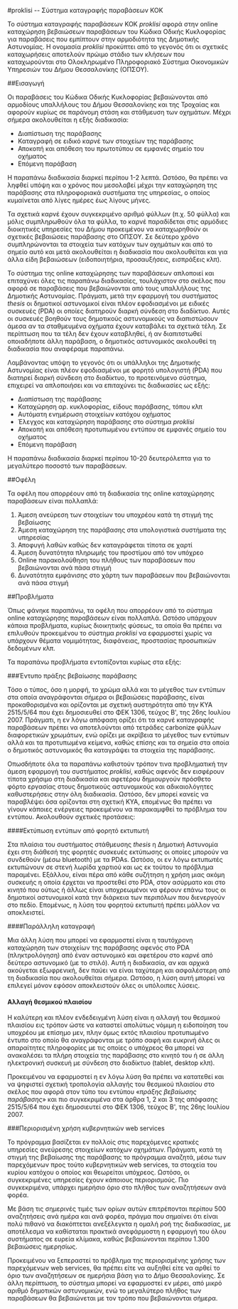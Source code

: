 #proklisi -- Σύστημα καταγραφής παραβάσεων ΚΟΚ

Το σύστημα καταγραφής παραβάσεων ΚΟΚ *proklisi* αφορά στην online καταχώρηση βεβαιώσεων παραβάσεων του Κώδικα Οδικής Κυκλοφορίας για παραβάσεις που εμπίπτουν στην αρμοδιότητα της Δημοτικής Αστυνομίας. Η ονομασία *proklisi* προκύπτει από το γεγονός ότι οι σχετικές καταχωρήσεις αποτελούν πρώιμο στάδιο των κλήσεων που καταχωρούνται στο Ολοκληρωμένο Πληροφοριακό Σύστημα Οικονομικών Υπηρεσιών του Δήμου Θεσσαλονίκης (ΟΠΣΟΥ).

##Εισαγωγή

Οι παραβάσεις του Κώδικα Οδικής Κυκλοφορίας βεβαιώνονται από αρμοδίους υπαλλήλους του Δήμου Θεσσαλονίκης και της Τροχαίας και αφορούν κυρίως σε παράνομη στάση και στάθμευση των οχημάτων. Μέχρι σήμερα ακολουθείται η εξής διαδικασία:

- Διαπίστωση της παράβασης
- Καταγραφή σε ειδικό καρνέ των στοιχείων της παράβασης
- Αποκοπή και απόθεση του πρωτοτύπου σε εμφανές σημείο του οχήματος
- Επόμενη παράβαση

Η παραπάνω διαδικασία διαρκεί περίπου 1-2 λεπτά. Ωστόσο, θα πρέπει να ληφθεί υπόψη και ο χρόνος που μεσολαβεί μέχρι την καταχώρηση της παράβασης στα πληροφοριακά συστήματα της υπηρεσίας, ο οποίος κυμαίνεται από λίγες ημέρες έως λίγους μήνες.

Τα σχετικά καρνέ έχουν συγκεκριμένο αριθμό φύλλων (π.χ. 50 φύλλα) και μόλις συμπληρωθούν όλα τα φύλλα, το καρνέ παραδίδεται στις αρμόδιες διοικητικές υπηρεσίες του Δήμου προκειμένου να καταχωρηθούν οι σχετικές βεβαιώσεις παράβασης στο ΟΠΣΟΥ. Σε δεύτερο χρόνο συμπληρώνονται τα στοιχεία των κατόχων των οχημάτων και από το σημείο αυτό και μετά ακολουθείται η διαδικασία που ακολουθείται και για άλλα είδη βεβαιώσεων (ειδοποιητήρια, προσαυξήσεις, εισπράξεις κλπ).

Το σύστημα της online καταχώρησης των παραβάσεων απλοποιεί και επιταχύνει όλες τις παραπάνω διαδικασίες, τουλάχιστον στο σκέλος που αφορά σε παραβάσεις που βεβαιώνονται από τους υπαλλήλους της Δημοτικής Αστυνομίας. Πράγματι, μετά την εφαρμογή του συστήματος *thesis* οι δημοτικοί αστυνομικοί είναι πλέον εφοδιασμένοι με ειδικές συσκευές (PDA) οι οποίες διατηρούν διαρκή σύνδεση στο διαδίκτυο. Αυτές οι συσκευές βοηθούν τους δημοτικούς αστυνομικούς να διαπιστώσουν άμεσα αν τα σταθμευμένα οχήματα έχουν καταβάλει τα σχετικά τέλη. Σε περίπτωση που τα τέλη δεν έχουν καταβληθεί, ή αν διαπιτστωθεί οποιαδήποτε άλλη παράβαση, ο δημοτικός αστυνομικός ακολουθεί τη διαδικασία που αναφέραμε παραπάνω.

Λαμβάνοντας υπόψη το γεγονός ότι οι υπάλληλοι της Δημοτικής Αστυνομίας είναι πλέον εφοδιασμένοι με φορητό υπολογιστή (PDA) που διατηρεί διαρκή σύνδεση στο διαδίκτυο, το προτεινόμενο σύστημα, επιχειρεί να απλοποιήσει και να επιταχύνει τις διαδικασίες ως εξής:

- Διαπίστωση της παράβασης
- Καταχώρηση αρ. κυκλοφορίας, είδους παράβασης, τόπου κλπ
- Αυτόματη ενημέρωση στοιχείων κατόχου οχήματος
- Έλεγχος και καταχώρηση παράβασης στο σύστημα *proklisi*
- Αποκοπή και απόθεση προτυπωμένου εντύπου σε εμφανές σημείο του οχήματος
- Επόμενη παράβαση

Η παραπάνω διαδικασία διαρκεί περίπου 10-20 δευτερόλεπτα για το μεγαλύτερο ποσοστό των παραβάσεων.

##Οφέλη

Τα οφέλη που απορρέουν από τη διαδικασία της online καταχώρησης παραβάσεων είναι πολλαπλά:

1. Άμεση ανεύρεση των στοιχείων του υποχρέου κατά τη στιγμή της βεβαίωσης
1. Άμεση καταχώρηση της παράβασης στα υπολογιστικά συστήματα της υπηρεσίας
1. Αποφυγή λαθών καθώς δεν καταγράφεται τίποτα σε χαρτί
1. Άμεση δυνατότητα πληρωμής του προστίμου από τον υπόχρεο
1. Online παρακολούθηση του πλήθους των παραβάσεων που βεβαιώνονται ανά πάσα στιγμή
1. Δυνατότητα εμφάνισης στο χάρτη των παραβάσεων που βεβαιώνονται ανά πάσα στιγμή

##Προβλήματα

Όπως φάνηκε παραπάνω, τα οφέλη που απορρέουν από το σύστημα online καταχώρησης παραβάσεων είναι πολλαπλά. Ωστόσο υπάρχουν κάποια προβλήματα, κυρίως διοικητικής φύσεως, τα οποία θα πρέπει να επιλυθούν προκειμένου το σύστημα *proklisi* να εφαρμοστεί χωρίς να υπάρχουν θέματα νομιμότητας, διαφάνειας, προστασίας προσωπικών δεδομένων κλπ.

Τα παραπάνω προβλήματα εντοπίζονται κυρίως στα εξής:

###Έντυπο πράξης βεβαίωσης παράβασης

Τόσο ο τύπος, όσο η μορφή, το χρώμα αλλά και το μέγεθος των εντύπων στα οποία αναγράφονται σήμερα οι βεβαιώσεις παράβασης, είναι προκαθορισμένα και ορίζονται με σχετική αυστηρότητα από την ΚΥΑ 2515/5/64 που έχει δημοσιευθεί στο ΦΕΚ 1306, τεύχος Β', της 26ης Ιουλίου 2007. Πράγματι, η εν λόγω απόφαση ορίζει ότι τα καρνέ καταγραφής παραβάσεων πρέπει να αποτελούνται από τετράδες carbonize φύλλων διαφορετικών χρωμάτων, ενώ ορίζει με ακρίβεια το μέγεθος των εντύπων αλλά και τα προτυπωμένα κείμενα, καθώς επίσης και τα σημεία στα οποία ο δημοτικός αστυνομικός θα καταγράψει τα στοιχεία της παράβασης.

Οπωσδήποτε όλα τα παραπάνω καθιστούν τρόπον τινα προβληματική την άμεση εφαρμογή του συστήματος *proklisi*, καθώς αφενός δεν εισφέρουν τίποτα χρήσιμο στη διαδικασία και αφετέρου δημιουργούν πρόσθετο φόρτο εργασίας στους δημοτικούς αστυνομικούς και αδικαιολόγητες καθυστερήσεις στην όλη διαδικασία. Ωστόσο, δεν μπορεί κανείς να παραβλέψει όσα ορίζονται στη σχετική ΚΥΑ, επομένως θα πρέπει να γίνουν κάποιες ενέργειες προκειμένου να παρακαμφθεί το πρόβλημα του εντύπου. Ακολουθούν σχετικές προτάσεις:

####Εκτύπωση εντύπων από φορητό εκτυπωτή

Στα πλαίσια του συστήματος στάθμευσης *thesis* η Δημοτική Αστυνομία έχει στη διάθεσή της φορητές συσκευές εκτύπωσης οι οποίες μπορούν να συνδεθούν (μέσω bluetooth) με τα PDAs. Ωστόσο, οι εν λόγω εκτυπωτές εκτυπώνουν σε στενή λωρίδα χαρτιού και ως εκ τούτου το πρόβλημα παραμένει. Εξάλλου, είναι πέρα από κάθε συζήτηση η χρήση μιας ακόμη συσκευής η οποία έρχεται να προστεθεί στο PDA, στον ασύρματο και στο κινητό που ούτως ή άλλως είναι υποχρεωμένοι να φέρουν επάνω τους οι δημοτικοί αστυνομικοί κατά την διάρκεια των περιπόλων που διενεργούν στο πεδίο. Επομένως, η λύση του φορητού εκτυπωτή πρέπει μάλλον να αποκλειστεί.

####Παράλληλη καταγραφή

Μια άλλη λύση που μπορεί να εφαρμοστεί είναι η ταυτόχρονη καταχώρηση των στοιχείων της παράβασης αφενός στο PDA (πληκτρολόγηση) από έναν αστυνομικό και αφετέρου στο καρνέ από δεύτερο αστυνομικό (με το στιλό). Αυτή η διαδικασία, αν και αρχικά ακούγεται εξωφρενική, δεν παύει να είναι ταχύτερη και ασφαλέστερη από τη διαδικασία που ακολουθείται σήμερα. Ωστόσο, η λύση αυτή μπορεί να επιλεγεί μόνον εφόσον αποκλειστούν όλες οι υπόλοιπες λύσεις.

#### Αλλαγή θεσμικού πλαισίου

Η καλύτερη και πλέον ενδεδειγμένη λύση είναι η αλλαγή του θεσμικού πλαισίου εις τρόπον ώστε να καταστεί απολύτως νόμιμη η ειδοποίηση του υποχρέου με επίσημο μεν, πλην όμως εκτός πλαισίου προτυπωμένο έντυπο στο οποίο θα αναγράφονται με τρόπο σαφή και ευκρινή όλες οι απαραίτητες πληροφορίες με τις οποίες ο υπόχρεος θα μπορεί να ανακαλέσει τα πλήρη στοιχεία της παράβασης στο κινητό του ή σε άλλη ηλεκτρονική συσκευή με σύνδεση στο διαδίκτυο (tablet, desktop κλπ).

Προκειμένου να εφαρμοστεί η εν λόγω λύση θα πρέπει να κατατεθεί και να ψηφιστεί σχετική τροπολογία αλλαγής του θεσμικού πλαισίου στο σκέλος που αφορά στον τύπο του εντύπου «*πράξης βεβαίωσης παράβασης*» και πιο συγκεκριμένα στα άρθρα 1, 2 και 3 της απόφασης 2515/5/64 που έχει δημοσιευτεί στο ΦΕΚ 1306, τεύχος Β', της 26ης Ιουλίου 2007.

###Περιορισμένη χρήση κυβερνητικών web services

Το πρόγραμμα βασίζεται εν πολλοίς στις παρεχόμενες κρατικές υπηρεσίες ανεύρεσης στοιχείων κατόχων οχημάτων. Πράγματι, κατά τη στιγμή της βεβαίωσης της παράβασης το πρόγραμμα αναζητά, μέσω των παρεχόμενων προς τούτο κυβερνητικών web services, τα στοιχεία του κυρίου κατόχου ο οποίος και θεωρείται υπόχρεος. Ωστόσο, οι συγκεκριμένες υπηρεσίες έχουν κάποιους περιορισμούς. Πιο συγκεκριμένα, υπάρχει ημερήσιο όριο στο πλήθος των αναζητήσεων ανά φορέα.

Με βάση τις σημερινές τιμές των ορίων αυτών επιτρέπονται περίπου 500 αναζητήσεις ανά ημέρα και ανά φορέα, πράγμα που σημαίνει ότι είναι πολύ πιθανό να διακόπτεται ανεξέλεγκτα η ομαλή ροή της διαδικασίας, με αποτέλεσμα να καθίσταται πρακτικά ανεφάρμοστη η εφαρμογή του όλου συστήματος σε ευρεία κλίμακα, καθώς βεβαιώνονται περίπου 1.300 βεβαιώσεις ημερησίως.

Προκειμένου να ξεπεραστεί το πρόβλημα της περιορισμένης χρήσης των παρεχόμενων web services, θα πρέπει είτε να αυξηθεί είτε να αρθεί το όριο των αναζητήσεων σε ημερήσια βάση για το Δήμο Θεσσαλονίκης. Σε άλλη περίπτωση, το σύστημα μπορεί να εφαρμοστεί εν μέρει, από μικρό αριθμό δημοτικών αστυνομικών, ενώ το μεγαλύτερο πλήθος των παραβάσεων θα βεβαιώνεται με τον τρόπο που βεβαιώνονται σήμερα.